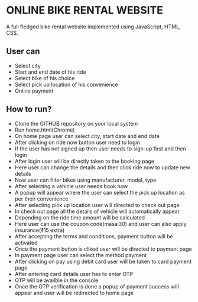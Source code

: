 # ONLINE BIKE RENTAL WEBSITE
A full fledged bike rental website implemented using JavaScript, HTML, CSS. 
## User can
* Select city 
* Start and end date of his ride
* Select bike of his choice
* Select pick up location of his convenience
* Online payment
 ## How to run?
* Clone the GITHUB repository on your local system
* Run home.html(Chrome)
* On home page user can select city, start date and end date
* After clicking on ride now button user need to login
* If the user has not signed up then user needs to sign-up first and then login
* After login user will be directly taken to the booking page
* Here user can change the details and then click ride now to update new details
* Now user can filter bikes using manufacturer, model, type
* After selecting a vehicle user needs book now
* A popup will appear where the user can select the pick up location as per their convenience
* After selecting pick up location user will directed to check out page
* In check out page all the details of vehicle will automatically appear
* Depending on the ride time amount will be calculated
* Here user can use the coupon code(masai30) and user can also apply insurance(₹15 extra)
* After accepting the terms and conditions, payment button will be activated
* Once the payment button is cliked user will be directed to payment page
* In payment page user can select the method payment
* After clicking on pay using debit card user will be taken to card payment page
* After entering card details user has to enter OTP
* OTP will be availble in the console
* Once the OTP verification is done a popup of payment success will appear and user will be redirected to home page
